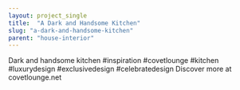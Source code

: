 ```yaml
---
layout: project_single
title:  "A Dark and Handsome Kitchen"
slug: "a-dark-and-handsome-kitchen"
parent: "house-interior"
---
```

Dark and handsome kitchen #inspiration #covetlounge #kitchen #luxurydesign #exclusivedesign #celebratedesign Discover more at covetlounge.net
